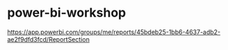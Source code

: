 # power-bi-workshop

https://app.powerbi.com/groups/me/reports/45bdeb25-1bb6-4637-adb2-ae2f9dfd3fcd/ReportSection

